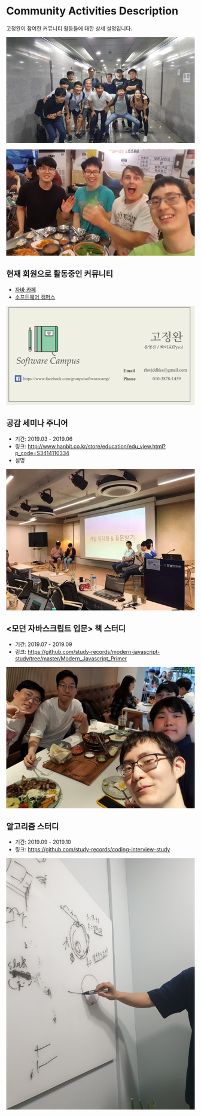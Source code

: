 # Community Activities Description

고정완이 참여한 커뮤니티 활동들에 대한 상세 설명입니다.

![java_cafe](./img/java_cafe.jpeg)

![rock_climing](./img/rock_climing.jpeg)

## 현재 회원으로 활동중인 커뮤니티

- [자바 카페](http://tech.javacafe.io/about/)
- [소프트웨어 캠퍼스](https://www.facebook.com/softwarecamp/)

![softwarecampus](./img/softwarecampus.png)

## 공감 세미나 주니어

- 기간: 2019.03 - 2019.06
- 링크: http://www.hanbit.co.kr/store/education/edu_view.html?p_code=S3414110334
- 설명

![gonggam](./img/gonggam.jpeg)

## <모던 자바스크립트 입문> 책 스터디

- 기간: 2019.07 - 2019.09
- 링크: https://github.com/study-records/modern-javascript-study/tree/master/Modern_Javascript_Primer

![javascript_study](./img/javascript_study.jpeg)

## 알고리즘 스터디

- 기간: 2019.09 - 2019.10
- 링크: https://github.com/study-records/coding-interview-study

![algorithm](./img/algorithm.jpeg)
